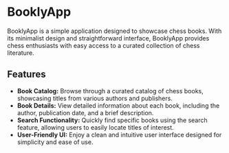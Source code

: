 # BooklyApp

BooklyApp is a simple application designed to showcase chess books. With its minimalist design and straightforward interface, BooklyApp provides chess enthusiasts with easy access to a curated collection of chess literature.

## Features

- **Book Catalog:** Browse through a curated catalog of chess books, showcasing titles from various authors and publishers.
- **Book Details:** View detailed information about each book, including the author, publication date, and a brief description.
- **Search Functionality:** Quickly find specific books using the search feature, allowing users to easily locate titles of interest.
- **User-Friendly UI:** Enjoy a clean and intuitive user interface designed for simplicity and ease of use.

